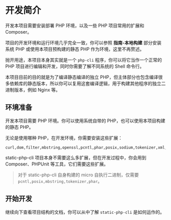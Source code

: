 # 开发简介

开发本项目需要安装部署 PHP 环境，以及一些 PHP 项目常用的扩展和 Composer。

项目的开发环境和运行环境几乎完全一致，你可以参照 **指南-本地构建** 部分安装系统 PHP 或使用本项目预构建的静态 PHP 作为环境，这里不再赘述。

抛开用途，本项目本身其实就是一个 `php-cli` 程序，你可以将它当作一个正常的 PHP 项目进行编辑和开发，同时你需要了解不同系统的 Shell 命令行。

本项目目前的目的就是为了编译静态编译的独立 PHP，但主体部分也包含编译很多依赖库的静态版本，所以你可以复用这套编译逻辑，用于构建其他程序的独立二进制版本，例如 Nginx 等。

## 环境准备

开发本项目需要 PHP 环境。你可以使用系统自带的 PHP，也可以使用本项目构建的静态 PHP。

无论是使用哪种 PHP，在开发环境，你需要安装这些扩展：

```
curl,dom,filter,mbstring,openssl,pcntl,phar,posix,sodium,tokenizer,xml,xmlwriter
```

static-php-cli 项目本身不需要这么多扩展，但在开发过程中，你会用到 Composer、PHPUnit 等工具，它们需要这些扩展。

> 对于 static-php-cli 自身构建的 micro 自执行二进制，仅需要 `pcntl,posix,mbstring,tokenizer,phar`。

## 开始开发

继续向下查看项目结构的文档，你可以从中了解 `static-php-cli` 是如何运作的。
